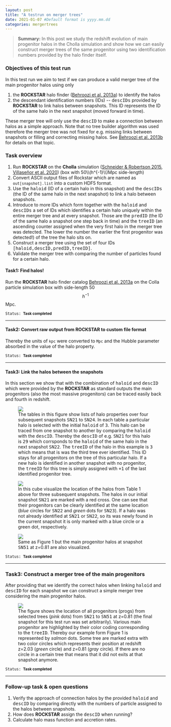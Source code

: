 ```yaml
---
layout: post
title: "A testrun on merger trees"
date: 2021-01-07 #Default format is yyyy.mm.dd
categories: mergertrees
---
```


<blockquote><b>Summary:</b> In this post we study the redshift evolution of main progenitor halos in the Cholla simulation and show how we can easily construct merger trees of the same progenitor using two identification numbers provided by the halo finder itself.</blockquote>

### Objectives of this test run

In this test run we aim to test if we can produce a valid merger tree of the main progenitor halos using only

<ol>
  <li>the <b>ROCKSTAR</b> halo finder (<a href="https://ui.adsabs.harvard.edu/#abs/2013ApJ...762..109B">Behroozi et al. 2013a</a>) to identify the halos</li>

  <li>the descendant identification numbers (IDs) -- <tt>descIDs</tt> provided by <b>ROCKSTAR</b> to link halos between snapshots. This ID represents the ID of the same halo in the next snapshot (moved forward in time).</li>
</ol>

These merger tree will only use the <tt>descID</tt> to make a connection between halos as a simple approach. Note that no tree builder algorithm was used therefore the merger tree was not fixed for e.g. missing links between snapshots or filling and correcting missing halos. See <a href="https://ui.adsabs.harvard.edu/#abs/2013ApJ...763...18B">Behroozi et al. 2013b</a> for details on that topic.

### Task overview

<ol>
  <li>Run <b>ROCKSTAR</b> on the <b>Cholla</b> simulation (<a href="https://ui.adsabs.harvard.edu/abs/2015ApJS..217...24S">Schneider &amp; Robertson 2015</a>, <a href="https://ui.adsabs.harvard.edu/abs/2020arXiv200906652V">Villase&ntilde;or et al. 2020</a>) (box with 50\\(h^{-1}\\)Mpc side-length)</li>

  <li>Convert ASCII output files of Rockstar which are named as <small><tt>out[snapshot].list</tt></small>  into a custom HDF5 format.</li>

  <li>Use the <tt>haloid</tt> (ID of a certain halo in this snapshot) and the <tt>descIDs</tt> (the ID of the same halo in the next snapshot) to link a halo between snapshots.</li>

  <li>Introduce to more IDs which form together with the <tt>haloid</tt> and <tt>descIDs</tt> a set of IDs which identifies a certain halo uniquely within the entire merger tree and at every snapshot. Those are the <tt>predID</tt> (the ID of the same halo a snapshot one step back in time) and the <tt>treeID</tt> (an ascending counter assigned when the very first halo in the merger tree was detected. The lower the number the earlier the first progenitor was detected!) of the tree the halo sits on.</li>

  <li>Construct a merger tree using the set of four IDs <tt>[haloid,descID,predID,treeID]</tt>.</li>

  <li>Validate the merger tree with comparing the number of particles found for a certain halo.</li>
</ol>

#### Task1: Find halos!

Run the <b>ROCKSTAR</b> halo finder catalog <a href="https://ui.adsabs.harvard.edu/#abs/2013ApJ...762..109B">Behroozi et al. 2013a</a> on the Colla particle simulation box with side-length 50 $$h^{-1}$$Mpc.

<small><tt>Status:</tt>&nbsp;<i class="fa fa-check-square-o" aria-hidden="true"></i>&nbsp;<b>Task completed </b></small>

<hr class="fancyLine3">

#### Task2: Convert raw output from ROCKSTAR to custom file format

Thereby the units of <small><tt>kpc</tt></small> were converted to <small><tt>Mpc</tt></small> and the Hubble parameter absorbed in the value of the halo property.

<small><tt>Status:</tt>&nbsp;<i class="fa fa-check-square-o" aria-hidden="true"></i>&nbsp;<b>Task completed </b></small>

<hr class="fancyLine3">

#### Task3: Link the halos between the snapshots

In this section we show that with the combination of <tt>haloid</tt> and <tt>descID</tt> which were provided by the <b>ROCKSTAR</b> as standard outputs the main progenitors (also the most massive progenitors) can be traced easily back and fourth in redshift.

<figure>
  <img src="{{ site.baseurl }}/plots/2021-01-07_Tree3.png">
    <figcaption>The tables in this figure show lists of halo properties over four subsequent snapshots <tt>SN21</tt> to <tt>SN24</tt>. In each table a particular halo is selected with the initial <tt>haloid</tt> of <tt>3</tt>. This halo can be traced from one snapshot to another by comparing the <tt>haloid</tt> with the <tt>descID</tt>. Thereby the <tt>descID</tt> of e.g. <tt>SN21</tt> for this halo is <tt>29</tt> which corrsponds to the <tt>haloid</tt> of the same halo in the next snapshot <tt>SN22</tt>. The <tt>treeID</tt> of the halo in this example is <tt>3</tt> which means that is was the third tree ever identified. This ID stays for all progenitors on the tree of this particular halo. If a new halo is identified in another snapshot with no progenitor, the <tt>treeID</tt> for this tree is simply assigned with <tt>+1</tt> of the last identified progenitor tree.
  </figcaption>
</figure>

<figure>
  <img src="{{ site.baseurl }}/plots/2021-01-07_test_cube_SN21-23.png">
  <figcaption>In this cube visualize the location of the halos from Table 1 above for three subsequent snapshots. The halos in our initial snapshot <tt>SN21</tt> are marked with a red cross. One can see that their progenitors can be clearly identified at the same location (<i>blue</i> circles for <tt>SN22</tt> and <i>green</i> dots for <tt>SN23</tt>). If a halo was not already identified at <tt>SN21</tt> or <tt>SN22</tt>, so its was newly found in the current snapshot it is only marked with a blue circle or a green dot, respectively.
  </figcaption>
</figure>

<figure>
  <img src="{{ site.baseurl }}/plots/2021-01-07_test_cube_SN21-24+51.png">
    <figcaption>Same as Figure 1 but the main progenitor halos at snapshot <tt>SN51</tt> at z=0.81 are also visualized.
  </figcaption>
</figure>

<small><tt>Status:</tt>&nbsp;<i class="fa fa-check-square-o" aria-hidden="true"></i>&nbsp;<b>Task completed </b></small>

<hr class="fancyLine3">

### Task3: Construct a merger tree of the main progenitors

After providing that we identify the correct halos when linking <tt>haloid</tt> and <tt>descID</tt> for each snapshot we can construct a simple merger tree considering the main progenitor halos.

<figure>
  <img src="{{ site.baseurl }}/plots/2021-01-07_diverse_merger_trees.png">
    <figcaption>The figure shows the location of all progenitors (progs) from selected trees (<i>pink</i> dots) from <tt>SN21</tt> to <tt>SN51</tt> at z=0.81 (the final snapshot for this test run was set arbitrarily). Various main progenitor are highlighted by their color coding corresponding to the <tt>treeID</tt>. Thereby our example form Figure 1 is represented by <i>salmon</i> dots. Some tree are marked extra with two color circles which represents their position at redshift z=2.03 (<i>green</i> circle) and z=0.81 (<i>gray</i> circle). If there are no circle in a certain tree that means that it did not exits at that snapshot anymore.
  </figcaption>
</figure>

<small><tt>Status:</tt>&nbsp;<i class="fa fa-check-square-o" aria-hidden="true"></i>&nbsp;<b>Task completed </b></small>

<hr class="fancyLine3">

### Follow-up task & open questions

<ol>
  <li>Verify the approach of connection halos by the provided <tt>haloid</tt> and <tt>descID</tt> by comparing directly with the numbers of particle assigned to the halos between snapshots.</li>

  <li>How does <b>ROCKSTAR</b> assign the <tt>descID</tt> when running?</li>

  <li>Calculate halo mass function and accretion rates.</li>
 </ol>



